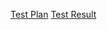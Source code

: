 [Test Plan](https://github.com/VadimTagiev750504/Routing/blob/master/TestPlan.md)
[Test Result](https://github.com/VadimTagiev750504/Routing/blob/master/TestResult.md)
